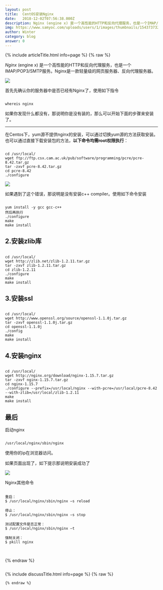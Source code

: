 ```yaml
---
layout: post
title:  CentOS安装Nginx
date:   2018-12-02T07:56:38.000Z
description: Nginx (engine x) 是一个高性能的HTTP和反向代理服务，也是一个IMAP/POP3/SMTP服务。Nginx是一款轻量级的网页服务器、反向代理服...
img: https://www.samyoc.com/uploads/users/1/images/thumbnails/1543737328263.jpg
author: Winter
category: blog
answer: 0
---
```

<div class="article-root">
  <div class="article">
    {% include articleTitle.html info=page %}
    {% raw %}
    <div class="article-content"><p><em>Nginx</em>&nbsp;(engine x) 是一个高性能的HTTP和反向代理服务，也是一个IMAP/POP3/SMTP服务。Nginx是一款轻量级的网页服务器、反向代理服务器。</p>

<p><img class="thumb-img" src="https://www.samyoc.com/uploads/users/1/images/1543737372401.jpg" style="max-width:100%" /></p>

<p>首先先确认你的服务器中是否已经有Nginx了，使用如下指令</p>

<pre>
<code>
whereis nginx
</code></pre>

<p>如果你发现什么都没有，那说明你是没有装的，那么可以开始下面的步骤来安装了。</p>

<hr />
<p>在Centos下，yum源不提供nginx的安装，可以通过切换yum源的方法获取安装。也可以通过直接下载安装包的方法，<strong>以下命令均需root权限执行</strong>：</p>

<pre>
<code>
cd /usr/local/
wget ftp://ftp.csx.cam.ac.uk/pub/software/programming/pcre/pcre-8.42.tar.gz
tar -zxvf pcre-8.42.tar.gz 
cd pcre-8.42
./configure
</code></pre>

<p><img class="thumb-img" src="https://www.samyoc.com/uploads/users/1/images/1543735407044.png" style="max-width:100%" /></p>

<p>如果遇到了这个错误，那说明是没有安装c++ compiler。使用如下命令安装</p>

<pre>
<code>
yum install -y gcc gcc-c++
然后再执行
./configure
make
make install
</code></pre>

<h2>2.安装zlib库</h2>

<pre>
<code>
cd /usr/local/
wget http://zlib.net/zlib-1.2.11.tar.gz
tar -zxvf zlib-1.2.11.tar.gz
cd zlib-1.2.11
./configure
make
make install
</code></pre>

<h2>3.安装ssl</h2>

<pre>
<code>
cd /usr/local/
wget http://www.openssl.org/source/openssl-1.1.0j.tar.gz
tar -zxvf openssl-1.1.0j.tar.gz
cd openssl-1.1.0j
./config
make
make install
</code></pre>

<h2>4.安装nginx</h2>

<pre>
<code>
cd /usr/local/
wget http://nginx.org/download/nginx-1.15.7.tar.gz
tar -zxvf nginx-1.15.7.tar.gz
cd nginx-1.15.7
./configure --prefix=/usr/local/nginx --with-pcre=/usr/local/pcre-8.42 --with-zlib=/usr/local/zlib-1.2.11
make
make install
</code></pre>

<h2>最后</h2>

<p>启动nginx</p>

<pre>
<code>
/usr/local/nginx/sbin/nginx
</code></pre>

<p>使用你的ip在浏览器访问。</p>

<p>如果页面出现了，如下提示那说明安装成功了</p>

<p><img class="thumb-img" src="https://www.samyoc.com/uploads/users/1/images/1543737190455.png" style="max-width:100%" /></p>

<p>Nginx其他命令</p>

<pre>
<code>
重启：
$ /usr/local/nginx/sbin/nginx &ndash;s reload

停止：
$ /usr/local/nginx/sbin/nginx &ndash;s stop

测试配置文件是否正常：
$ /usr/local/nginx/sbin/nginx &ndash;t

强制关闭：
$ pkill nginx
</code></pre>

<p>&nbsp;</p>
</div>
    {% endraw %}
  </div>
  <p style="height: 0;width:0;overflow: hidden;"> 第108篇《CentOS安装Nginx》来自Winter(https://github.com/aiyld/aiyld.github.io)的站点</p>
  <div class="discuss-wrapper">
    {% include discussTitle.html info=page %}
    {% raw %}
    
    {% endraw %}
  </div>
<div>
